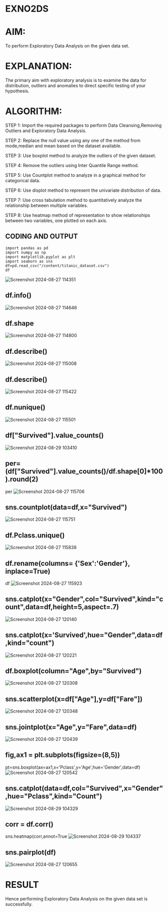 # EXNO2DS
# AIM:
 To perform Exploratory Data Analysis on the given data set.
      
# EXPLANATION:
  The primary aim with exploratory analysis is to examine the data for distribution, outliers and anomalies to direct specific testing of your hypothesis.
  
# ALGORITHM:
STEP 1: Import the required packages to perform Data Cleansing,Removing Outliers and Exploratory Data Analysis.

STEP 2: Replace the null value using any one of the method from mode,median and mean based on the dataset available.

STEP 3: Use boxplot method to analyze the outliers of the given dataset.

STEP 4: Remove the outliers using Inter Quantile Range method.

STEP 5: Use Countplot method to analyze in a graphical method for categorical data.

STEP 6: Use displot method to represent the univariate distribution of data.

STEP 7: Use cross tabulation method to quantitatively analyze the relationship between multiple variables.

STEP 8: Use heatmap method of representation to show relationships between two variables, one plotted on each axis.

## CODING AND OUTPUT
```
import pandas as pd 
import numpy as np
import matplotlib.pyplot as plt
import seaborn as sns 
df=pd.read_csv("/content/titanic_dataset.csv")
df
```

![Screenshot 2024-08-27 114351](https://github.com/user-attachments/assets/7e5e17a3-0ca7-465f-b728-d3c67a2a4f7d)
## df.info()
![Screenshot 2024-08-27 114646](https://github.com/user-attachments/assets/d603f787-94f1-4138-819d-418a86f5ddea)
## df.shape
![Screenshot 2024-08-27 114800](https://github.com/user-attachments/assets/4e2ffc5f-d198-4f87-bf17-e75162558d79)
## df.describe()
![Screenshot 2024-08-27 115008](https://github.com/user-attachments/assets/bc6d662d-2259-4ca7-b3bf-a0c3e612cd4b)
## df.describe()
![Screenshot 2024-08-27 115422](https://github.com/user-attachments/assets/f1cb5106-e322-4800-a8ca-87f242eeb6ac)
## df.nunique()
![Screenshot 2024-08-27 115501](https://github.com/user-attachments/assets/16756e99-833c-412a-ba62-39defb8408b6)
## df["Survived"].value_counts()
![Screenshot 2024-08-29 103410](https://github.com/user-attachments/assets/f8cd1730-ac50-4e4b-8299-df5e2d4cbc84)
## per=(df["Survived"].value_counts()/df.shape[0]*100).round(2) 
per
![Screenshot 2024-08-27 115706](https://github.com/user-attachments/assets/ca17452e-4508-4d6e-a724-a4c79a8a4152)
## sns.countplot(data=df,x="Survived")
![Screenshot 2024-08-27 115751](https://github.com/user-attachments/assets/6edb9293-3408-432a-aff6-29073117693b)
## df.Pclass.unique()
![Screenshot 2024-08-27 115838](https://github.com/user-attachments/assets/b5fae832-3ca6-4bc9-9b38-c25ba29f4503)
## df.rename(columns= {'Sex':'Gender'}, inplace=True)
df
![Screenshot 2024-08-27 115923](https://github.com/user-attachments/assets/45c69834-ef85-4b91-9a98-af73278edd81)
## sns.catplot(x="Gender",col="Survived",kind="count",data=df,height=5,aspect=.7)
![Screenshot 2024-08-27 120140](https://github.com/user-attachments/assets/1f4e823f-312e-4a23-baa4-4372015fe9da)
## sns.catplot(x='Survived',hue="Gender",data=df,kind="count")
![Screenshot 2024-08-27 120221](https://github.com/user-attachments/assets/d5c1e2c6-7932-40a9-8ed6-36b86738b0bd)
## df.boxplot(column="Age",by="Survived")
![Screenshot 2024-08-27 120308](https://github.com/user-attachments/assets/9ef48650-fc8d-4d2b-9705-6fd2c5dac1f7)
## sns.scatterplot(x=df["Age"],y=df["Fare"])
![Screenshot 2024-08-27 120348](https://github.com/user-attachments/assets/7a11bb7d-5ee8-402a-92c6-0753d8e5ac27)
## sns.jointplot(x="Age",y="Fare",data=df)
![Screenshot 2024-08-27 120439](https://github.com/user-attachments/assets/a280a685-5f5d-4842-b53b-62042d0df77b)
## fig,ax1 = plt.subplots(figsize=(8,5)) 
pt=sns.boxplot(ax=ax1,x='Pclass',y='Age',hue='Gender',data=df)
![Screenshot 2024-08-27 120542](https://github.com/user-attachments/assets/b1f4d0ae-9300-427a-8f7f-753d61661708)
## sns.catplot(data=df,col="Survived",x="Gender",hue="Pclass",kind="Count")
![Screenshot 2024-08-29 104329](https://github.com/user-attachments/assets/dc5ae73b-a7a5-45a2-a1dc-7e4f0f0bfb52)
## corr = df.corr()
sns.heatmap(corr,annot=True
![Screenshot 2024-08-29 104337](https://github.com/user-attachments/assets/1444abfb-ca59-4081-9842-698369d1670b)
## sns.pairplot(df)
![Screenshot 2024-08-27 120655](https://github.com/user-attachments/assets/8478ee30-f907-483b-8772-2693e57ada6e)
# RESULT
Hence performing Exploratory Data Analysis on the given data set is successfully.

